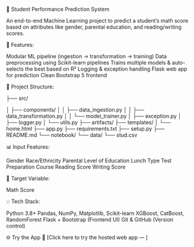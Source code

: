 🧠 Student Performance Prediction System

An end-to-end Machine Learning project to predict a student’s math score based on attributes like gender, parental education, and reading/writing scores.


🚀 Features:

Modular ML pipeline (ingestion → transformation → training)
Data preprocessing using Scikit-learn pipelines
Trains multiple models & auto-selects the best based on R²
Logging & exception handling
Flask web app for prediction
Clean Bootstrap 5 frontend


📂 Project Structure:

├── src/

│   ├── components/
│   │   ├── data_ingestion.py
│   │   ├── data_transformation.py
│   │   └── model_trainer.py
│   ├── exception.py
│   ├── logger.py
│   └── utils.py
├── artifacts/
├── templates/
│   └── home.html
├── app.py
├── requirements.txt
├── setup.py
├── README.md
└── notebook/
    └── data/
        └── stud.csv


📊 Input Features:

Gender
Race/Ethnicity
Parental Level of Education
Lunch Type
Test Preparation Course
Reading Score
Writing Score

🎯 Target Variable: 

Math Score


💡 Tech Stack:

Python 3.8+
Pandas, NumPy, Matplotlib, Scikit-learn
XGBoost, CatBoost, RandomForest
Flask + Bootstrap (Frontend UI)
Git & GitHub (Version control)


🌐 Try the App
🔗 [Click here to try the hosted web app — 
]
